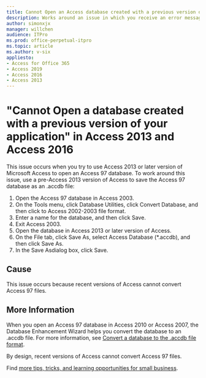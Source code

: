 ```yaml
---
title: Cannot Open an Access database created with a previous version of your application
description: Works around an issue in which you receive an error message when you try to open an Access 97 database in Access 2013 or Access 2016.
author: simonxjx
manager: willchen
audience: ITPro
ms.prod: office-perpetual-itpro
ms.topic: article
ms.author: v-six
appliesto:
- Access for Office 365
- Access 2019
- Access 2016
- Access 2013
---
```


# "Cannot Open a database created with a previous version of your application" in Access 2013 and Access 2016

This issue occurs when you try to use Access 2013 or later version of Microsoft Access to open an Access 97 database. To work around this issue, use a pre-Access 2013 version of Access to save the Access 97 database as an .accdb file: 

1. Open the Access 97 database in Access 2003.    
2. On the Tools menu, click Database Utilities, click Convert Database, and then click to Access 2002-2003 file format.    
3. Enter a name for the database, and then click Save.    
4. Exit Access 2003.    
5. Open the database in Access 2013 or later version of Access.    
6. On the File tab, click Save As, select Access Database (*.accdb), and then click Save As.   
7. In the Save Asdialog box, click Save.   

## Cause

This issue occurs because recent versions of Access cannot convert Access 97 files. 

## More Information

When you open an Access 97 database in Access 2010 or Access 2007, the Database Enhancement Wizard helps you convert the database to an .accdb file. For more information, see [Convert a database to the .accdb file format](https://office.microsoft.com/access-help/convert-a-database-to-the-accdb-file-format-ha102749625.aspx?ctt=1).

By design, recent versions of Access cannot convert Access 97 files.

Find [more tips, tricks, and learning opportunities for small business](https://smallbusiness.support.microsoft.com/en-us).
